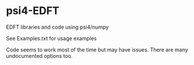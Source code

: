# psi4-EDFT
 EDFT libraries and code using psi4/numpy

See Examples.txt for usage examples

Code seems to work most of the time but may have issues. There are many
undocumented options too.
